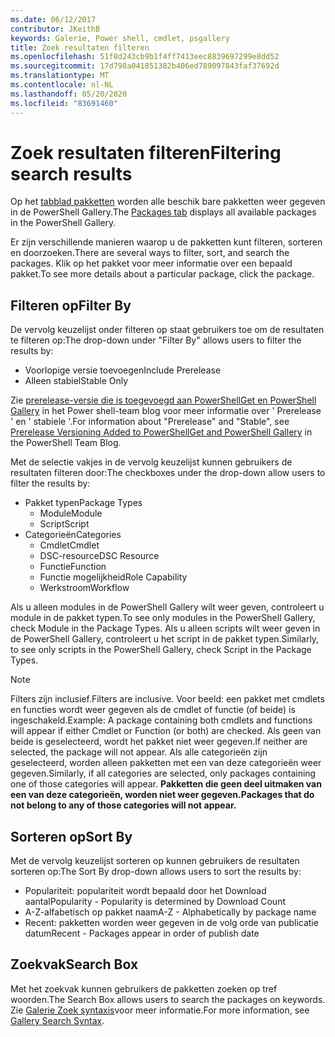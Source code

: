 ```yaml
---
ms.date: 06/12/2017
contributor: JKeithB
keywords: Galerie, Power shell, cmdlet, psgallery
title: Zoek resultaten filteren
ms.openlocfilehash: 51f8d243cb9b1f4ff7413eec8839697299e8dd52
ms.sourcegitcommit: 17d798a041851382b406ed789097843faf37692d
ms.translationtype: MT
ms.contentlocale: nl-NL
ms.lasthandoff: 05/20/2020
ms.locfileid: "83691460"
---
```

# <a name="filtering-search-results"></a><span data-ttu-id="75d75-103">Zoek resultaten filteren</span><span class="sxs-lookup"><span data-stu-id="75d75-103">Filtering search results</span></span>

<span data-ttu-id="75d75-104">Op het [tabblad pakketten](https://www.powershellgallery.com/packages) worden alle beschik bare pakketten weer gegeven in de PowerShell Gallery.</span><span class="sxs-lookup"><span data-stu-id="75d75-104">The [Packages tab](https://www.powershellgallery.com/packages) displays all available packages in the PowerShell Gallery.</span></span>

<span data-ttu-id="75d75-105">Er zijn verschillende manieren waarop u de pakketten kunt filteren, sorteren en doorzoeken.</span><span class="sxs-lookup"><span data-stu-id="75d75-105">There are several ways to filter, sort, and search the packages.</span></span>
<span data-ttu-id="75d75-106">Klik op het pakket voor meer informatie over een bepaald pakket.</span><span class="sxs-lookup"><span data-stu-id="75d75-106">To see more details about a particular package, click the package.</span></span>

## <a name="filter-by"></a><span data-ttu-id="75d75-107">Filteren op</span><span class="sxs-lookup"><span data-stu-id="75d75-107">Filter By</span></span>

<span data-ttu-id="75d75-108">De vervolg keuzelijst onder filteren op staat gebruikers toe om de resultaten te filteren op:</span><span class="sxs-lookup"><span data-stu-id="75d75-108">The drop-down under "Filter By" allows users to filter the results by:</span></span>

- <span data-ttu-id="75d75-109">Voorlopige versie toevoegen</span><span class="sxs-lookup"><span data-stu-id="75d75-109">Include Prerelease</span></span>
- <span data-ttu-id="75d75-110">Alleen stabiel</span><span class="sxs-lookup"><span data-stu-id="75d75-110">Stable Only</span></span>

<span data-ttu-id="75d75-111">Zie [prerelease-versie die is toegevoegd aan PowerShellGet en PowerShell Gallery](https://blogs.msdn.microsoft.com/powershell/2017/12/05/prerelease-versioning-added-to-powershellget-and-powershell-gallery/) in het Power shell-team blog voor meer informatie over ' Prerelease ' en ' stabiele '.</span><span class="sxs-lookup"><span data-stu-id="75d75-111">For information about "Prerelease" and "Stable", see [Prerelease Versioning Added to PowerShellGet and PowerShell Gallery](https://blogs.msdn.microsoft.com/powershell/2017/12/05/prerelease-versioning-added-to-powershellget-and-powershell-gallery/) in the PowerShell Team Blog.</span></span>

<span data-ttu-id="75d75-112">Met de selectie vakjes in de vervolg keuzelijst kunnen gebruikers de resultaten filteren door:</span><span class="sxs-lookup"><span data-stu-id="75d75-112">The checkboxes under the drop-down allow users to filter the results by:</span></span>

- <span data-ttu-id="75d75-113">Pakket typen</span><span class="sxs-lookup"><span data-stu-id="75d75-113">Package Types</span></span>
  - <span data-ttu-id="75d75-114">Module</span><span class="sxs-lookup"><span data-stu-id="75d75-114">Module</span></span>
  - <span data-ttu-id="75d75-115">Script</span><span class="sxs-lookup"><span data-stu-id="75d75-115">Script</span></span>
- <span data-ttu-id="75d75-116">Categorieën</span><span class="sxs-lookup"><span data-stu-id="75d75-116">Categories</span></span>
  - <span data-ttu-id="75d75-117">Cmdlet</span><span class="sxs-lookup"><span data-stu-id="75d75-117">Cmdlet</span></span>
  - <span data-ttu-id="75d75-118">DSC-resource</span><span class="sxs-lookup"><span data-stu-id="75d75-118">DSC Resource</span></span>
  - <span data-ttu-id="75d75-119">Functie</span><span class="sxs-lookup"><span data-stu-id="75d75-119">Function</span></span>
  - <span data-ttu-id="75d75-120">Functie mogelijkheid</span><span class="sxs-lookup"><span data-stu-id="75d75-120">Role Capability</span></span>
  - <span data-ttu-id="75d75-121">Werkstroom</span><span class="sxs-lookup"><span data-stu-id="75d75-121">Workflow</span></span>

<span data-ttu-id="75d75-122">Als u alleen modules in de PowerShell Gallery wilt weer geven, controleert u module in de pakket typen.</span><span class="sxs-lookup"><span data-stu-id="75d75-122">To see only modules in the PowerShell Gallery, check Module in the Package Types.</span></span>
<span data-ttu-id="75d75-123">Als u alleen scripts wilt weer geven in de PowerShell Gallery, controleert u het script in de pakket typen.</span><span class="sxs-lookup"><span data-stu-id="75d75-123">Similarly, to see only scripts in the PowerShell Gallery, check Script in the Package Types.</span></span>

> [!NOTE]
> <span data-ttu-id="75d75-124">Filters zijn inclusief.</span><span class="sxs-lookup"><span data-stu-id="75d75-124">Filters are inclusive.</span></span>
> <span data-ttu-id="75d75-125">Voor beeld: een pakket met cmdlets en functies wordt weer gegeven als de cmdlet of functie (of beide) is ingeschakeld.</span><span class="sxs-lookup"><span data-stu-id="75d75-125">Example: A package containing both cmdlets and functions will appear if either Cmdlet or Function (or both) are checked.</span></span>
> <span data-ttu-id="75d75-126">Als geen van beide is geselecteerd, wordt het pakket niet weer gegeven.</span><span class="sxs-lookup"><span data-stu-id="75d75-126">If neither are selected, the package will not appear.</span></span>
> <span data-ttu-id="75d75-127">Als alle categorieën zijn geselecteerd, worden alleen pakketten met een van deze categorieën weer gegeven.</span><span class="sxs-lookup"><span data-stu-id="75d75-127">Similarly, if all categories are selected, only packages containing one of those categories will appear.</span></span>
> <span data-ttu-id="75d75-128">**Pakketten die geen deel uitmaken van een van deze categorieën, worden niet weer gegeven.**</span><span class="sxs-lookup"><span data-stu-id="75d75-128">**Packages that do not belong to any of those categories will not appear.**</span></span>

## <a name="sort-by"></a><span data-ttu-id="75d75-129">Sorteren op</span><span class="sxs-lookup"><span data-stu-id="75d75-129">Sort By</span></span>

<span data-ttu-id="75d75-130">Met de vervolg keuzelijst sorteren op kunnen gebruikers de resultaten sorteren op:</span><span class="sxs-lookup"><span data-stu-id="75d75-130">The Sort By drop-down allows users to sort the results by:</span></span>

- <span data-ttu-id="75d75-131">Populariteit: populariteit wordt bepaald door het Download aantal</span><span class="sxs-lookup"><span data-stu-id="75d75-131">Popularity - Popularity is determined by Download Count</span></span>
- <span data-ttu-id="75d75-132">A-Z-alfabetisch op pakket naam</span><span class="sxs-lookup"><span data-stu-id="75d75-132">A-Z - Alphabetically by package name</span></span>
- <span data-ttu-id="75d75-133">Recent: pakketten worden weer gegeven in de volg orde van publicatie datum</span><span class="sxs-lookup"><span data-stu-id="75d75-133">Recent - Packages appear in order of publish date</span></span>

## <a name="search-box"></a><span data-ttu-id="75d75-134">Zoekvak</span><span class="sxs-lookup"><span data-stu-id="75d75-134">Search Box</span></span>

<span data-ttu-id="75d75-135">Met het zoekvak kunnen gebruikers de pakketten zoeken op tref woorden.</span><span class="sxs-lookup"><span data-stu-id="75d75-135">The Search Box allows users to search the packages on keywords.</span></span>
<span data-ttu-id="75d75-136">Zie [Galerie Zoek syntaxis](search-syntax.md)voor meer informatie.</span><span class="sxs-lookup"><span data-stu-id="75d75-136">For more information, see [Gallery Search Syntax](search-syntax.md).</span></span>
